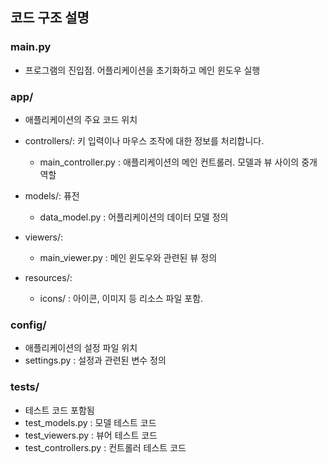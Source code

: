 ## 코드 구조 설명

### main.py
- 프로그램의 진입점. 어플리케이션을 초기화하고 메인 윈도우 실행

### app/
- 애플리케이션의 주요 코드 위치
- controllers/: 키 입력이나 마우스 조작에 대한 정보를 처리합니다.
    - main_controller.py : 애플리케이션의 메인 컨트롤러. 모델과 뷰 사이의 중개 역할

- models/: 퓨전 
    - data_model.py : 어플리케이션의 데이터 모델 정의

- viewers/:
    - main_viewer.py : 메인 윈도우와 관련된 뷰 정의

- resources/:
    - icons/ : 아이콘, 이미지 등 리소스 파일 포함.

### config/
- 애플리케이션의 설정 파일 위치
- settings.py : 설정과 관련된 변수 정의

### tests/
- 테스트 코드 포함됨
- test_models.py : 모델 테스트 코드
- test_viewers.py : 뷰어 테스트 코드
- test_controllers.py : 컨트롤러 테스트 코드
